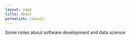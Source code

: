 ```yaml
---
layout: page
title: About
permalink: /about/
---
```


Some notes about software development and data science